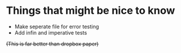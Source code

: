 # Things that might be nice to know
- Make seperate file for error testing
- Add infin and imperative tests


~~(This is far better than dropbox paper)~~